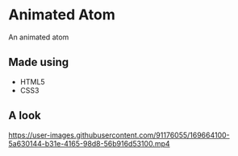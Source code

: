 # Animated Atom
   An animated atom
## Made using 
- HTML5
- CSS3

## A look


https://user-images.githubusercontent.com/91176055/169664100-5a630144-b31e-4165-98d8-56b916d53100.mp4






